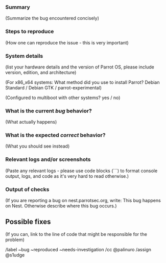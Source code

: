 
<!---
Please read this!

Before opening a new issue, make sure to search for keywords in the issues
filtered by the "regression" or "bug" label.

--->

### Summary

(Summarize the bug encountered concisely)

### Steps to reproduce

(How one can reproduce the issue - this is very important)

### System details

(list your hardware details and the version of Parrot OS, please include version, edition, and architecture)

(For x86_x64 systems: What method did you use to install Parrot? Debian Standard / Debian GTK / parrot-experimental)

(Configured to multiboot with other systems? yes / no)

### What is the current *bug* behavior?

(What actually happens)

### What is the expected *correct* behavior?

(What you should see instead)

### Relevant logs and/or screenshots

(Paste any relevant logs - please use code blocks (```) to format console output,
logs, and code as it's very hard to read otherwise.)

### Output of checks

(If you are reporting a bug on nest.parrotsec.org, write: This bug happens on Nest. Otherwise describe where this bug occurs.)

## Possible fixes

(If you can, link to the line of code that might be responsible for the problem)

/label ~bug ~reproduced ~needs-investigation
/cc @palinuro
/assign @s1udge
